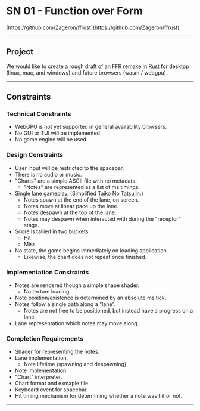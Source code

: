 # SN 01 - Function over Form

[https://github.com/Zageron/ffrust](https://github.com/Zageron/ffrust)

----

## Project

We would like to create a rough draft of an FFR remake in Rust for desktop (linux, mac, and windows) and future browsers (wasm / webgpu).

----

## Constraints

### Technical Constraints
  
- WebGPU is not yet supported in general availability browsers.
- No GUI or TUI will be implemented.
- No game engine will be used.

### Design Constraints

- User input will be restricted to the spacebar.
- There is no audio or music.
- "Charts" are a simple ASCII file with no metadata.
  - "Notes" are represented as a list of ms timings.
- Single lane gameplay.
(Simplified [Taiko No Tatsujin](https://en.wikipedia.org/wiki/Taiko_no_Tatsujin).)
  - Notes spawn at the end of the lane, on screen.
  - Notes move at linear pace up the lane.
  - Notes despawn at the top of the lane.
  - Notes may despawn when interacted with during the "receptor" stage.
- Score is tallied in two buckets
  - Hit
  - Miss
- No state, the game begins immediately on loading application.
  - Likewise, the chart does not repeat once finished.

### Implementation Constraints

- Notes are rendered though a simple shape shader.
  - No texture loading.
- Note position/existence is determined by an absolute ms tick.
- Notes follow a single path along a "lane".
  - Notes are not free to be positioned, but instead have a progress on a lane.
- Lane representation which notes may move along.

### Completion Requirements

- Shader for representing the notes.
- Lane implementation.
  - Note lifetime (spawning and despawning)
- Note implementation.
- "Chart" interpreter.
- Chart format and exmaple file.
- Keyboard event for spacebar.
- Hit timing mechanism for determining whether a note was hit or not.

----
